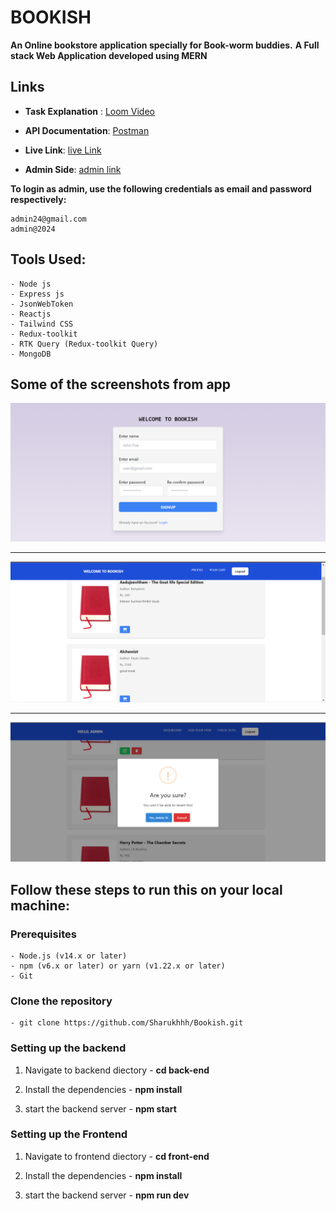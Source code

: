 # BOOKISH 
**An Online bookstore application specially for Book-worm buddies.**
**A Full stack Web Application developed using MERN**


## Links

- **Task Explanation** : [Loom Video](https://www.loom.com/share/d0b2fd8cdfc347fcb25295d3e0f0be5c?sid=803f54fb-e7da-4500-93cf-86e95f6a04f2)

- **API Documentation**: [Postman](https://documenter.getpostman.com/view/26846855/2sA3XQfMFW)

- **Live Link**: [live Link](https://bookish-eta.vercel.app/)

- **Admin Side**: [admin link](https://bookish-eta.vercel.app/login)


**To login as admin, use the following credentials as email and password respectively:**

    admin24@gmail.com
    admin@2024


## Tools Used:

    - Node js
    - Express js
    - JsonWebToken
    - Reactjs
    - Tailwind CSS
    - Redux-toolkit
    - RTK Query (Redux-toolkit Query)
    - MongoDB




## Some of the screenshots from app

![img1](screenshots/img1.png)

---

![img1](screenshots/img2.png)

---

![img1](screenshots/img3.png)


## Follow these steps to run this on your local machine:

### Prerequisites

    - Node.js (v14.x or later)
    - npm (v6.x or later) or yarn (v1.22.x or later)
    - Git


### Clone the repository 
    - git clone https://github.com/Sharukhhh/Bookish.git


### Setting up the backend

  1. Navigate to backend diectory
    - **cd back-end**

  2. Install the dependencies
    - **npm install**
  
  3. start the backend server
    - **npm start**



### Setting up the Frontend

  1. Navigate to frontend diectory
    - **cd front-end**

  2. Install the dependencies
    - **npm install**
  
  3. start the backend server
    - **npm run dev**